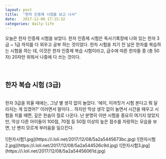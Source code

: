 ```yaml
---
layout: post
title:  "한자 인증제 시험을 보고 나서"
date:   2017-12-08 17:15:32
categories: daily-life
---
```


오늘은 한자 인증제 시험을 보았다. 한자 인증제 시험은 독서기록장에 나와 있는 한자 3급 ~ 1급 까지를 다 외우고 공부 하는 것이었다. 한자 시험을 치기 전 날은 한자를 복습하는 시험을 하는 데, 이것은 한자 인증제 복습 시험이라고, 급수에 따른 한자들 중 (총 50자) 20자만 외워서 나중에 다 쓰는 것이다. 
<br><br><br>
<h2>한자 복습 시험 (3급)</h2>
<br>
한자 3급을 외울 때에는, 그냥 별 생각 없이 놀았다. '에이, 이까짓거 시험 본다고 뭐 달라지는 게 있겠어?' 이러면서 말이다... 하지만 막상 생각 없이 놀면서 시간을 때우고 시험을 치를 때면, 깊은 한숨이 절로 나온다. 난 분명히 이딴 시험을 중요히 여기지 않았지만, 막상 다른 아이들이 100점, 70점 등 50점 이상의 높은 점수를 자랑하는 모습을 보면, 난 왠지 모르게 부러움을 일으킨다.
<br><br>
![한자시험1.jpg](https://i.loli.net/2017/12/08/5a2a5445673bc.jpg)
![한자시험2.jpg](https://i.loli.net/2017/12/08/5a2a544526c9d.jpg)
![한자시험3.jpg](https://i.loli.net/2017/12/08/5a2a54456061d.jpg)